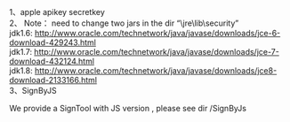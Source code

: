 1、apple apikey secretkey </br>
2、 
    Note： need to change two jars in the dir “\jre\lib\security” </br>
    jdk1.6: http://www.oracle.com/technetwork/java/javase/downloads/jce-6-download-429243.html</br>
    jdk1.7: http://www.oracle.com/technetwork/java/javase/downloads/jce-7-download-432124.html</br>
    jdk1.8: http://www.oracle.com/technetwork/java/javase/downloads/jce8-download-2133166.html</br>
3、SignByJS
   
   We provide a SignTool with JS version , please see dir /SignByJs
